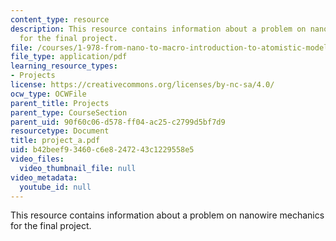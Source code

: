 ```yaml
---
content_type: resource
description: This resource contains information about a problem on nanowire mechanics
  for the final project.
file: /courses/1-978-from-nano-to-macro-introduction-to-atomistic-modeling-techniques-january-iap-2007/b42beef93460c6e8247243c1229558e5_project_a.pdf
file_type: application/pdf
learning_resource_types:
- Projects
license: https://creativecommons.org/licenses/by-nc-sa/4.0/
ocw_type: OCWFile
parent_title: Projects
parent_type: CourseSection
parent_uid: 90f60c06-d578-ff04-ac25-c2799d5bf7d9
resourcetype: Document
title: project_a.pdf
uid: b42beef9-3460-c6e8-2472-43c1229558e5
video_files:
  video_thumbnail_file: null
video_metadata:
  youtube_id: null
---
```

This resource contains information about a problem on nanowire mechanics for the final project.